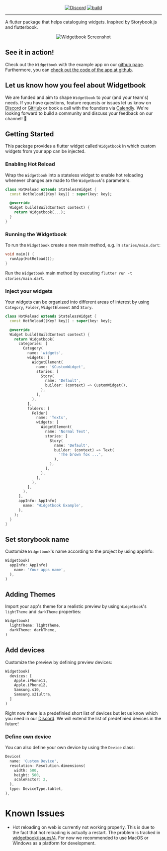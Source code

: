 <p align="center">
<a href="https://discord.gg/zT4AMStAJA"><img src="https://img.shields.io/discord/879618555560218625?color=blue&logo=discord&style=flat-square" alt="Discord"></a>
<a href="https://github.com/firecrownpro/widgetbook/actions"><img src="https://img.shields.io/github/checks-status/firecrownpro/widgetbook/main?style=flat-square" alt="build"></a>
</p>

___

A flutter package that helps cataloguing widgets. Inspired by Storybook.js and flutterbook.

<p align="center">
<img src="https://media.githubusercontent.com/media/firecrownpro/widgetbook/main/docs/assets/Screenshot.png" alt="Widgetbook Screenshot" />
</p>

## See it in action!

Check out the `Widgetbook` with the example app on our [github page](https://firecrownpro.github.io).
Furthermore, you can [check out the code of the app at github](https://github.com/firecrownpro/widgetbook/tree/main/example). 

## Let us know how you feel about Widgetbook

We are funded and aim to shape `Widgetbook` to your (and your team's) needs. If you have questions, feature requests or issues let us know on [Discord](https://discord.gg/zT4AMStAJA) or [GitHub](https://github.com/firecrownpro/widgetbook) or book a call with the founders via [Calendly](https://calendly.com/firecrown/call). We're looking forward to build a community and discuss your feedback on our channel! 💙

## Getting Started

This package provides a flutter widget called `Widgetbook` in which custom widgets from your app can be injected.

### Enabling Hot Reload

Wrap the `Widgetbook` into a stateless widget to enable hot reloading whenever changes are made to the `Widgetbook`'s parameters. 
```dart
class HotReload extends StatelessWidget {
  const HotReload({Key? key}) : super(key: key);

  @override
  Widget build(BuildContext context) {
    return Widgetbook(...);
  }
}
```

### Running the Widgetbook

To run the `Widgetbook` create a new main method, e.g. in `stories/main.dart`:

```dart
void main() {
  runApp(HotReload());
}
```

Run the `Widgetbook` main method by executing `flutter run -t stories/main.dart`.

### Inject your widgets

Your widgets can be organized into different areas of interest by using `Category`, `Folder`, `WidgetElement` and `Story`.

```dart
class HotReload extends StatelessWidget {
  const HotReload({Key? key}) : super(key: key);

  @override
  Widget build(BuildContext context) {
    return Widgetbook(
      categories: [
        Category(
          name: 'widgets',
          widgets: [
            WidgetElement(
              name: '$CustomWidget',
              stories: [
                Story(
                  name: 'Default',
                  builder: (context) => CustomWidget(),
                ),
              ],
            ),
          ],
          folders: [
            Folder(
              name: 'Texts',
              widgets: [
                WidgetElement(
                  name: 'Normal Text',
                  stories: [
                    Story(
                      name: 'Default',
                      builder: (context) => Text(
                        'The brown fox ...',
                      ),
                    ),
                  ],
                ),
              ],
            ),
          ],
        ),
      ],
      appInfo: AppInfo(
        name: 'Widgetbook Example',
      ),
    );
  }
}
```

## Set storybook name

Customize `Widgetbook`'s name according to the project by using appInfo:

```dart
Widgetbook(
  appInfo: AppInfo(
    name: 'Your apps name',
  ),
)
```

## Adding Themes

Import your app's theme for a realistic preview by using `Widgetbook`'s `lightTheme` and `darkTheme` properties:
```dart
Widgetbook(
  lightTheme: lightTheme,
  darkTheme: darkTheme,
)
```

## Add devices

Customize the preview by defining preview devices: 

```dart
Widgetbook(
  devices: [
    Apple.iPhone11,
    Apple.iPhone12,
    Samsung.s10,
    Samsung.s21ultra,
  ]
)
```

Right now there is a predefinied short list of devices but let us know which you need in our [Discord](https://discord.gg/zT4AMStAJA). We will extend the list of predefinied devices in the future!

### Define own device

You can also define your own device by using the `Device` class:

```dart
Device(
  name: 'Custom Device',
  resolution: Resolution.dimensions(
    width: 500,
    height: 500,
    scaleFactor: 2,
  ),
  type: DeviceType.tablet,
),
```

# Known Issues

- Hot reloading on web is currently not working properly. This is due to the fact that hot reloading is actually a restart. The problem is tracked in [widgetbook/issues/4](https://github.com/firecrownpro/widgetbook/issues/4). For now we recommended to use MacOS or Windows as a platform for development.